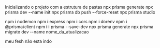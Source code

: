 Inicializando o projeto com a estrutura de pastas
npx prisma generate
npx prisma dev --name init
npx prisma db push --force-reset
npx prisma studio

npm i nodemon
npm i express
npm i cors
npm i dorenv
npm i @prisma/client
npm i i prisma --save-dev
npx prisma generate
npx prisma migrate dev --name nome_da_atualizacao

meu fesh não esta indo
